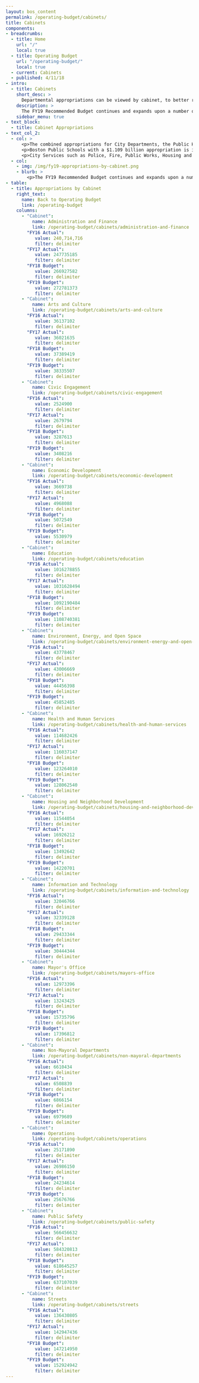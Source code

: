 ```yaml
---
layout: bos_content
permalink: /operating-budget/cabinets/
title: Cabinets
components:
- breadcrumbs:
  - title: Home
    url: "/"
    local: true
  - title: Operating Budget
    url: "/operating-budget/"
    local: true
  - current: Cabinets
  - published: 4/11/18
- intro:
  - title: Cabinets
    short_desc: > 
      Departmental appropriations can be viewed by cabinet, to better reflect the overall policy priorities and trends by service area. In FY19 key investments and changes are summarized by cabinet and are reflected on each cabinet page.
    description: >
      The FY19 Recommended Budget continues and expands upon a number of savings initiatives launched under Mayor Walsh’s Administration such as health care cost containment reforms, reducing overtime, inactivating vacant positions, and reducing energy consumption. It is only through continued tightening within City departments that the City will be able to afford new and expanded investments after reserving for costs associated with collective bargaining, being assessed for its increasing charter school costs, funding its pension obligations, and paying its debt service.
    sidebar_menu: true
- text_block:
  - title: Cabinet Appropriations
- text_col_2:
  - col: >
      <p>The combined appropriations for City Departments, the Public Health Commission (PHC) and the School Department (BPS), and non-departmental appropriations as shown in the FY19 Budget Summary have increased by 3.6% from the current FY18 appropriations.</p>
      <p>Boston Public Schools with a $1.109 billion appropriation is increasing by $47.8 million over the FY18 adopted budget or $16.5 million (1.5%) over the current FY18 appropriation, which includes a $31 million supplemental for the Boston Teachers Union contract expiring in early FY19. Funding for the next contract is included in the FY19 collective bargaining reserve. Boston’s total investment in education, including BPS and the City’s Charter School Assessment, is growing by $37.0 million (2.9%) over the current FY18 appropriation.</p>
      <p>City Services such as Police, Fire, Public Works, Housing and Public Health are projected to increase by a total of $42.8 million (3.2%). Public safety costs are rising by 3.0% in FY19. The appropriation for the Public Health Commission is growing by 6.8% with a significant increase in EMS services and full funding for a permanent engagement center in response to substance issues. The majority of departments had employees who reached agreement on collective bargaining contracts, so department growth reflects those wage and cost of living increases, while outstanding contracts are reserved centrally. Average department growth is projected to be 3.7% in FY19. Funding for unsettled City and BPS collective bargaining contracts are centralized in a $41 million collective bargaining reserve.</p>
  - col: 
    - img: /img/fy19-appropriations-by-cabinet.png
    - blurb: >
        <p>The FY19 Recommended Budget continues and expands upon a number of savings initiatives launched under Mayor Walsh’s Administration such as health care cost containment reforms, reducing overtime, inactivating vacant positions, and reducing energy consumption. It is only through continued tightening within City departments that the City will be able to afford new and expanded investments after reserving for costs associated with collective bargaining, being assessed for its increasing charter school costs, funding its pension obligations, and paying its debt service.</p>
- table:
  - title: Appropriations by Cabinet
    right_text:
      name: Back to Operating Budget
      link: /operating-budget
    columns:
      - "Cabinet": 
          name: Administration and Finance
          link: /operating-budget/cabinets/administration-and-finance
        "FY16 Actual":
           value: 240,714,716
           filter: delimiter
        "FY17 Actual":
           value: 247735185
           filter: delimiter
        "FY18 Budget":
           value: 266927582
           filter: delimiter
        "FY19 Budget":
           value: 272781373
           filter: delimiter
      - "Cabinet":
          name: Arts and Culture
          link: /operating-budget/cabinets/arts-and-culture
        "FY16 Actual":
           value: 36137102
           filter: delimiter
        "FY17 Actual":
           value: 36021635
           filter: delimiter
        "FY18 Budget":
           value: 37389419
           filter: delimiter
        "FY19 Budget":
           value: 38335507
           filter: delimiter
      - "Cabinet":
          name: Civic Engagement
          link: /operating-budget/cabinets/civic-engagement
        "FY16 Actual":
           value: 2524900
           filter: delimiter
        "FY17 Actual":
           value: 2679794
           filter: delimiter
        "FY18 Budget":
           value: 3287613
           filter: delimiter
        "FY19 Budget":
           value: 3408216
           filter: delimiter
      - "Cabinet":
          name: Economic Development
          link: /operating-budget/cabinets/economic-development
        "FY16 Actual":
           value: 3669738
           filter: delimiter
        "FY17 Actual":
           value: 4968088
           filter: delimiter
        "FY18 Budget":
           value: 5072549
           filter: delimiter
        "FY19 Budget":
           value: 5530979
           filter: delimiter
      - "Cabinet":
          name: Education
          link: /operating-budget/cabinets/education
        "FY16 Actual":
           value: 1016278855
           filter: delimiter
        "FY17 Actual":
           value: 1031628494
           filter: delimiter
        "FY18 Budget":
           value: 1092190484
           filter: delimiter
        "FY19 Budget":
           value: 1108740381
           filter: delimiter
      - "Cabinet":
          name: Environment, Energy, and Open Space
          link: /operating-budget/cabinets/environment-energy-and-open-space
        "FY16 Actual":
           value: 43778467
           filter: delimiter
        "FY17 Actual":
           value: 43006669
           filter: delimiter
        "FY18 Budget":
           value: 44456398
           filter: delimiter
        "FY19 Budget":
           value: 45852485
           filter: delimiter
      - "Cabinet":
          name: Health and Human Services
          link: /operating-budget/cabinets/health-and-human-services
        "FY16 Actual":
           value: 114682426
           filter: delimiter
        "FY17 Actual":
           value: 116037147
           filter: delimiter
        "FY18 Budget":
           value: 123264010
           filter: delimiter
        "FY19 Budget":
           value: 128062540
           filter: delimiter
      - "Cabinet":
          name: Housing and Neighborhood Development
          link: /operating-budget/cabinets/housing-and-neighborhood-development
        "FY16 Actual":
           value: 11544054
           filter: delimiter
        "FY17 Actual":
           value: 16926212
           filter: delimiter
        "FY18 Budget":
           value: 13492642
           filter: delimiter
        "FY19 Budget":
           value: 14220701
           filter: delimiter
      - "Cabinet":
          name: Information and Technology
          link: /operating-budget/cabinets/information-and-technology
        "FY16 Actual":
           value: 32046766
           filter: delimiter
        "FY17 Actual":
           value: 32339128
           filter: delimiter
        "FY18 Budget":
           value: 29433344
           filter: delimiter
        "FY19 Budget":
           value: 30444344
           filter: delimiter
      - "Cabinet":
          name: Mayor's Office
          link: /operating-budget/cabinets/mayors-office
        "FY16 Actual":
           value: 12973396
           filter: delimiter
        "FY17 Actual":
           value: 13243425
           filter: delimiter
        "FY18 Budget":
           value: 15735796
           filter: delimiter
        "FY19 Budget":
           value: 17396812
           filter: delimiter
      - "Cabinet":
          name: Non-Mayoral Departments
          link: /operating-budget/cabinets/non-mayoral-departments
        "FY16 Actual":
           value: 6610434
           filter: delimiter
        "FY17 Actual":
           value: 6508839
           filter: delimiter
        "FY18 Budget":
           value: 6866154
           filter: delimiter
        "FY19 Budget":
           value: 6979689
           filter: delimiter
      - "Cabinet":
          name: Operations
          link: /operating-budget/cabinets/operations
        "FY16 Actual":
           value: 25171890
           filter: delimiter
        "FY17 Actual":
           value: 26986150
           filter: delimiter
        "FY18 Budget":
           value: 24234614
           filter: delimiter
        "FY19 Budget":
           value: 25676766
           filter: delimiter
      - "Cabinet":
          name: Public Safety
          link: /operating-budget/cabinets/public-safety
        "FY16 Actual":
           value: 566456632
           filter: delimiter
        "FY17 Actual":
           value: 584320813
           filter: delimiter
        "FY18 Budget":
           value: 618645257
           filter: delimiter
        "FY19 Budget":
           value: 637107039
           filter: delimiter
      - "Cabinet":
          name: Streets
          link: /operating-budget/cabinets/streets
        "FY16 Actual":
           value: 136430805
           filter: delimiter
        "FY17 Actual":
           value: 142947436
           filter: delimiter
        "FY18 Budget":
           value: 147214950
           filter: delimiter
        "FY19 Budget":
           value: 152924942
           filter: delimiter
---
```

